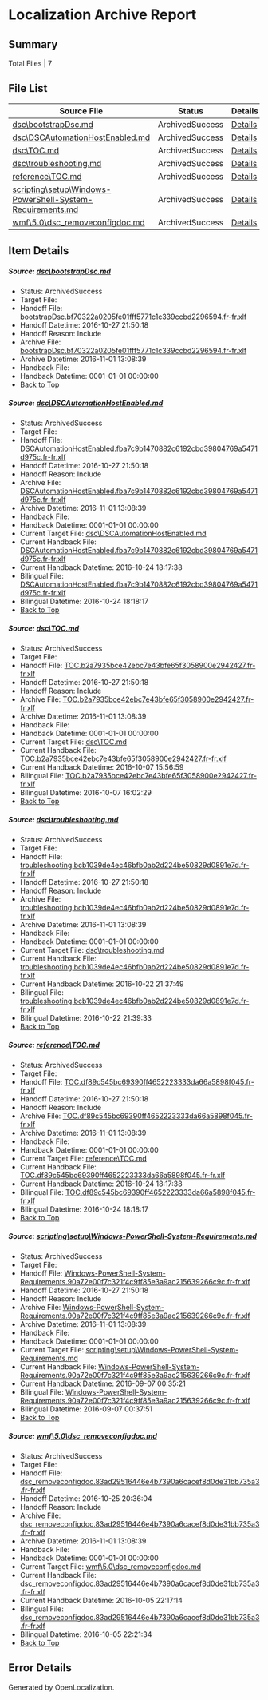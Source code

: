 # <a name='report-top'></a> Localization Archive Report

## Summary
 Total Files | 7

## File List
 Source File | Status | Details 
 ----------- | ------ | ------- 
 [dsc\bootstrapDsc.md](https://github.com/PowerShell/powerShell-Docs/blob/77ca52b130a432f79b9b4399afa5480e0daec983/dsc/bootstrapDsc.md) | ArchivedSuccess | [Details](#471684ffe62edfb10005f0ade162222eef4c9a3214)
 [dsc\DSCAutomationHostEnabled.md](https://github.com/PowerShell/powerShell-Docs/blob/260490003335923d4e1c6b6873b11ee71ba780c0/dsc/DSCAutomationHostEnabled.md) | ArchivedSuccess | [Details](#24842d755aa34ab29c6a5b4f973052476bc907e525)
 [dsc\TOC.md](https://github.com/PowerShell/powerShell-Docs/blob/42b857791d4d76864053ac43d39293c50161de46/dsc/TOC.md) | ArchivedSuccess | [Details](#2602bc6759b52a4e4519011fd489a0425a1ec1e098)
 [dsc\troubleshooting.md](https://github.com/PowerShell/powerShell-Docs/blob/99c1ea706ca5c3fb008065e98cc99fef463b1011/dsc/troubleshooting.md) | ArchivedSuccess | [Details](#caf661fe58faf8cf24c789b408505051429df3f499)
 [reference\TOC.md](https://github.com/PowerShell/powerShell-Docs/blob/89379e7cbbccc6fdc449026de83d936183089dbf/reference/TOC.md) | ArchivedSuccess | [Details](#0035659b9a3f658c9ed15729b22519d6b4a6b0e72164)
 [scripting\setup\Windows-PowerShell-System-Requirements.md](https://github.com/PowerShell/powerShell-Docs/blob/c1e210afa664304fa38f7dead444ab4a206be64f/scripting/setup/Windows-PowerShell-System-Requirements.md) | ArchivedSuccess | [Details](#f560b955f8f817caf96dba40900844b98a0e92a92292)
 [wmf\5.0\dsc_removeconfigdoc.md](https://github.com/PowerShell/powerShell-Docs/blob/c21a99a9e9dbcb6c32794dbf5649d75b55021e52/wmf/5.0/dsc_removeconfigdoc.md) | ArchivedSuccess | [Details](#1b2cd2660993b2754f1b82d13fb5b87422bd18522329)

## Item Details
##### <a name='471684ffe62edfb10005f0ade162222eef4c9a3214'></a> Source: [dsc\bootstrapDsc.md](https://github.com/PowerShell/powerShell-Docs/blob/77ca52b130a432f79b9b4399afa5480e0daec983/dsc/bootstrapDsc.md)
* Status: ArchivedSuccess
* Target File: 
* Handoff File: [bootstrapDsc.bf70322a0205fe01fff5771c1c339ccbd2296594.fr-fr.xlf](https://github.com/PowerShell/powerShell-Docs.handoff/blob/6480271ec91991a40411411302b33fb44f6089b6/ol-handoff/PowerShell/powerShell-Docs.fr-fr/live/bootstrapDsc.bf70322a0205fe01fff5771c1c339ccbd2296594.fr-fr.xlf)
* Handoff Datetime: 2016-10-27 21:50:18
* Handoff Reason: Include
* Archive File: [bootstrapDsc.bf70322a0205fe01fff5771c1c339ccbd2296594.fr-fr.xlf](https://github.com/PowerShell/powerShell-Docs.handoff/blob/ba52c8f6aaf16bb968a024897bbdf04de2396ca6/ol-archive/PowerShell/powerShell-Docs.fr-fr/live/bootstrapDsc.bf70322a0205fe01fff5771c1c339ccbd2296594.fr-fr.xlf)
* Archive Datetime: 2016-11-01 13:08:39
* Handback File: 
* Handback Datetime: 0001-01-01 00:00:00
* [Back to Top](#report-top)

##### <a name='24842d755aa34ab29c6a5b4f973052476bc907e525'></a> Source: [dsc\DSCAutomationHostEnabled.md](https://github.com/PowerShell/powerShell-Docs/blob/260490003335923d4e1c6b6873b11ee71ba780c0/dsc/DSCAutomationHostEnabled.md)
* Status: ArchivedSuccess
* Target File: 
* Handoff File: [DSCAutomationHostEnabled.fba7c9b1470882c6192cbd39804769a5471d975c.fr-fr.xlf](https://github.com/PowerShell/powerShell-Docs.handoff/blob/6480271ec91991a40411411302b33fb44f6089b6/ol-handoff/PowerShell/powerShell-Docs.fr-fr/live/DSCAutomationHostEnabled.fba7c9b1470882c6192cbd39804769a5471d975c.fr-fr.xlf)
* Handoff Datetime: 2016-10-27 21:50:18
* Handoff Reason: Include
* Archive File: [DSCAutomationHostEnabled.fba7c9b1470882c6192cbd39804769a5471d975c.fr-fr.xlf](https://github.com/PowerShell/powerShell-Docs.handoff/blob/ba52c8f6aaf16bb968a024897bbdf04de2396ca6/ol-archive/PowerShell/powerShell-Docs.fr-fr/live/DSCAutomationHostEnabled.fba7c9b1470882c6192cbd39804769a5471d975c.fr-fr.xlf)
* Archive Datetime: 2016-11-01 13:08:39
* Handback File: 
* Handback Datetime: 0001-01-01 00:00:00
* Current Target File: [dsc\DSCAutomationHostEnabled.md](https://github.com/PowerShell/powerShell-Docs.fr-fr/blob/1de5bf95125ad77a0a068eb10df73b0eabecd942/dsc/DSCAutomationHostEnabled.md)
* Current Handback File: [DSCAutomationHostEnabled.fba7c9b1470882c6192cbd39804769a5471d975c.fr-fr.xlf](https://github.com/PowerShell/powerShell-Docs.handback/blob/9372f1737ea238d88a391c83f42e86278474912d/ol-handback/PowerShell/powerShell-Docs.fr-fr/live/DSCAutomationHostEnabled.fba7c9b1470882c6192cbd39804769a5471d975c.fr-fr.xlf)
* Current Handback Datetime: 2016-10-24 18:17:38
* Bilingual File: [DSCAutomationHostEnabled.fba7c9b1470882c6192cbd39804769a5471d975c.fr-fr.xlf](https://github.com/PowerShell/powerShell-Docs.handback/blob/9372f1737ea238d88a391c83f42e86278474912d/ol-handback/PowerShell/powerShell-Docs.fr-fr/live/DSCAutomationHostEnabled.fba7c9b1470882c6192cbd39804769a5471d975c.fr-fr.xlf)
* Bilingual Datetime: 2016-10-24 18:18:17
* [Back to Top](#report-top)

##### <a name='2602bc6759b52a4e4519011fd489a0425a1ec1e098'></a> Source: [dsc\TOC.md](https://github.com/PowerShell/powerShell-Docs/blob/42b857791d4d76864053ac43d39293c50161de46/dsc/TOC.md)
* Status: ArchivedSuccess
* Target File: 
* Handoff File: [TOC.b2a7935bce42ebc7e43bfe65f3058900e2942427.fr-fr.xlf](https://github.com/PowerShell/powerShell-Docs.handoff/blob/6480271ec91991a40411411302b33fb44f6089b6/ol-handoff/PowerShell/powerShell-Docs.fr-fr/live/TOC.b2a7935bce42ebc7e43bfe65f3058900e2942427.fr-fr.xlf)
* Handoff Datetime: 2016-10-27 21:50:18
* Handoff Reason: Include
* Archive File: [TOC.b2a7935bce42ebc7e43bfe65f3058900e2942427.fr-fr.xlf](https://github.com/PowerShell/powerShell-Docs.handoff/blob/ba52c8f6aaf16bb968a024897bbdf04de2396ca6/ol-archive/PowerShell/powerShell-Docs.fr-fr/live/TOC.b2a7935bce42ebc7e43bfe65f3058900e2942427.fr-fr.xlf)
* Archive Datetime: 2016-11-01 13:08:39
* Handback File: 
* Handback Datetime: 0001-01-01 00:00:00
* Current Target File: [dsc\TOC.md](https://github.com/PowerShell/powerShell-Docs.fr-fr/blob/3c424f128c3a44c4023993f9a913d5538dfa4a0b/dsc/TOC.md)
* Current Handback File: [TOC.b2a7935bce42ebc7e43bfe65f3058900e2942427.fr-fr.xlf](https://github.com/PowerShell/powerShell-Docs.handback/blob/cd0a62258b04ce8bd7c09298cf0637a73f2e0c93/ol-handback/PowerShell/powerShell-Docs.fr-fr/live/TOC.b2a7935bce42ebc7e43bfe65f3058900e2942427.fr-fr.xlf)
* Current Handback Datetime: 2016-10-07 15:56:59
* Bilingual File: [TOC.b2a7935bce42ebc7e43bfe65f3058900e2942427.fr-fr.xlf](https://github.com/PowerShell/powerShell-Docs.handback/blob/cd0a62258b04ce8bd7c09298cf0637a73f2e0c93/ol-handback/PowerShell/powerShell-Docs.fr-fr/live/TOC.b2a7935bce42ebc7e43bfe65f3058900e2942427.fr-fr.xlf)
* Bilingual Datetime: 2016-10-07 16:02:29
* [Back to Top](#report-top)

##### <a name='caf661fe58faf8cf24c789b408505051429df3f499'></a> Source: [dsc\troubleshooting.md](https://github.com/PowerShell/powerShell-Docs/blob/99c1ea706ca5c3fb008065e98cc99fef463b1011/dsc/troubleshooting.md)
* Status: ArchivedSuccess
* Target File: 
* Handoff File: [troubleshooting.bcb1039de4ec46bfb0ab2d224be50829d0891e7d.fr-fr.xlf](https://github.com/PowerShell/powerShell-Docs.handoff/blob/6480271ec91991a40411411302b33fb44f6089b6/ol-handoff/PowerShell/powerShell-Docs.fr-fr/live/troubleshooting.bcb1039de4ec46bfb0ab2d224be50829d0891e7d.fr-fr.xlf)
* Handoff Datetime: 2016-10-27 21:50:18
* Handoff Reason: Include
* Archive File: [troubleshooting.bcb1039de4ec46bfb0ab2d224be50829d0891e7d.fr-fr.xlf](https://github.com/PowerShell/powerShell-Docs.handoff/blob/ba52c8f6aaf16bb968a024897bbdf04de2396ca6/ol-archive/PowerShell/powerShell-Docs.fr-fr/live/troubleshooting.bcb1039de4ec46bfb0ab2d224be50829d0891e7d.fr-fr.xlf)
* Archive Datetime: 2016-11-01 13:08:39
* Handback File: 
* Handback Datetime: 0001-01-01 00:00:00
* Current Target File: [dsc\troubleshooting.md](https://github.com/PowerShell/powerShell-Docs.fr-fr/blob/ceac2997bf3e96b6d2c0eaab32f0112f9051c39d/dsc/troubleshooting.md)
* Current Handback File: [troubleshooting.bcb1039de4ec46bfb0ab2d224be50829d0891e7d.fr-fr.xlf](https://github.com/PowerShell/powerShell-Docs.handback/blob/22ee2e03b7078e32ebd9a031c703f49bd0a00652/ol-handback/PowerShell/powerShell-Docs.fr-fr/live/troubleshooting.bcb1039de4ec46bfb0ab2d224be50829d0891e7d.fr-fr.xlf)
* Current Handback Datetime: 2016-10-22 21:37:49
* Bilingual File: [troubleshooting.bcb1039de4ec46bfb0ab2d224be50829d0891e7d.fr-fr.xlf](https://github.com/PowerShell/powerShell-Docs.handback/blob/22ee2e03b7078e32ebd9a031c703f49bd0a00652/ol-handback/PowerShell/powerShell-Docs.fr-fr/live/troubleshooting.bcb1039de4ec46bfb0ab2d224be50829d0891e7d.fr-fr.xlf)
* Bilingual Datetime: 2016-10-22 21:39:33
* [Back to Top](#report-top)

##### <a name='0035659b9a3f658c9ed15729b22519d6b4a6b0e72164'></a> Source: [reference\TOC.md](https://github.com/PowerShell/powerShell-Docs/blob/89379e7cbbccc6fdc449026de83d936183089dbf/reference/TOC.md)
* Status: ArchivedSuccess
* Target File: 
* Handoff File: [TOC.df89c545bc69390ff4652223333da66a5898f045.fr-fr.xlf](https://github.com/PowerShell/powerShell-Docs.handoff/blob/6480271ec91991a40411411302b33fb44f6089b6/ol-handoff/PowerShell/powerShell-Docs.fr-fr/live/TOC.df89c545bc69390ff4652223333da66a5898f045.fr-fr.xlf)
* Handoff Datetime: 2016-10-27 21:50:18
* Handoff Reason: Include
* Archive File: [TOC.df89c545bc69390ff4652223333da66a5898f045.fr-fr.xlf](https://github.com/PowerShell/powerShell-Docs.handoff/blob/ba52c8f6aaf16bb968a024897bbdf04de2396ca6/ol-archive/PowerShell/powerShell-Docs.fr-fr/live/TOC.df89c545bc69390ff4652223333da66a5898f045.fr-fr.xlf)
* Archive Datetime: 2016-11-01 13:08:39
* Handback File: 
* Handback Datetime: 0001-01-01 00:00:00
* Current Target File: [reference\TOC.md](https://github.com/PowerShell/powerShell-Docs.fr-fr/blob/1de5bf95125ad77a0a068eb10df73b0eabecd942/reference/TOC.md)
* Current Handback File: [TOC.df89c545bc69390ff4652223333da66a5898f045.fr-fr.xlf](https://github.com/PowerShell/powerShell-Docs.handback/blob/9372f1737ea238d88a391c83f42e86278474912d/ol-handback/PowerShell/powerShell-Docs.fr-fr/live/TOC.df89c545bc69390ff4652223333da66a5898f045.fr-fr.xlf)
* Current Handback Datetime: 2016-10-24 18:17:38
* Bilingual File: [TOC.df89c545bc69390ff4652223333da66a5898f045.fr-fr.xlf](https://github.com/PowerShell/powerShell-Docs.handback/blob/9372f1737ea238d88a391c83f42e86278474912d/ol-handback/PowerShell/powerShell-Docs.fr-fr/live/TOC.df89c545bc69390ff4652223333da66a5898f045.fr-fr.xlf)
* Bilingual Datetime: 2016-10-24 18:18:17
* [Back to Top](#report-top)

##### <a name='f560b955f8f817caf96dba40900844b98a0e92a92292'></a> Source: [scripting\setup\Windows-PowerShell-System-Requirements.md](https://github.com/PowerShell/powerShell-Docs/blob/c1e210afa664304fa38f7dead444ab4a206be64f/scripting/setup/Windows-PowerShell-System-Requirements.md)
* Status: ArchivedSuccess
* Target File: 
* Handoff File: [Windows-PowerShell-System-Requirements.90a72e00f7c321f4c9ff85e3a9ac215639266c9c.fr-fr.xlf](https://github.com/PowerShell/powerShell-Docs.handoff/blob/6480271ec91991a40411411302b33fb44f6089b6/ol-handoff/PowerShell/powerShell-Docs.fr-fr/live/Windows-PowerShell-System-Requirements.90a72e00f7c321f4c9ff85e3a9ac215639266c9c.fr-fr.xlf)
* Handoff Datetime: 2016-10-27 21:50:18
* Handoff Reason: Include
* Archive File: [Windows-PowerShell-System-Requirements.90a72e00f7c321f4c9ff85e3a9ac215639266c9c.fr-fr.xlf](https://github.com/PowerShell/powerShell-Docs.handoff/blob/ba52c8f6aaf16bb968a024897bbdf04de2396ca6/ol-archive/PowerShell/powerShell-Docs.fr-fr/live/Windows-PowerShell-System-Requirements.90a72e00f7c321f4c9ff85e3a9ac215639266c9c.fr-fr.xlf)
* Archive Datetime: 2016-11-01 13:08:39
* Handback File: 
* Handback Datetime: 0001-01-01 00:00:00
* Current Target File: [scripting\setup\Windows-PowerShell-System-Requirements.md](https://github.com/PowerShell/powerShell-Docs.fr-fr/blob/4ee319263ba40e8c7473619e0dcb7472dbce9622/scripting/setup/Windows-PowerShell-System-Requirements.md)
* Current Handback File: [Windows-PowerShell-System-Requirements.90a72e00f7c321f4c9ff85e3a9ac215639266c9c.fr-fr.xlf](https://github.com/PowerShell/powerShell-Docs.handback/blob/b6a920cd270602fa4a79e549ca0eda8f3dd55cd9/ol-handback/PowerShell/powerShell-Docs.fr-fr/live/Windows-PowerShell-System-Requirements.90a72e00f7c321f4c9ff85e3a9ac215639266c9c.fr-fr.xlf)
* Current Handback Datetime: 2016-09-07 00:35:21
* Bilingual File: [Windows-PowerShell-System-Requirements.90a72e00f7c321f4c9ff85e3a9ac215639266c9c.fr-fr.xlf](https://github.com/PowerShell/powerShell-Docs.handback/blob/b6a920cd270602fa4a79e549ca0eda8f3dd55cd9/ol-handback/PowerShell/powerShell-Docs.fr-fr/live/Windows-PowerShell-System-Requirements.90a72e00f7c321f4c9ff85e3a9ac215639266c9c.fr-fr.xlf)
* Bilingual Datetime: 2016-09-07 00:37:51
* [Back to Top](#report-top)

##### <a name='1b2cd2660993b2754f1b82d13fb5b87422bd18522329'></a> Source: [wmf\5.0\dsc_removeconfigdoc.md](https://github.com/PowerShell/powerShell-Docs/blob/c21a99a9e9dbcb6c32794dbf5649d75b55021e52/wmf/5.0/dsc_removeconfigdoc.md)
* Status: ArchivedSuccess
* Target File: 
* Handoff File: [dsc_removeconfigdoc.83ad29516446e4b7390a6cacef8d0de31bb735a3.fr-fr.xlf](https://github.com/PowerShell/powerShell-Docs.handoff/blob/a834055df08900102a21114a1c743e39d580225b/ol-handoff/PowerShell/powerShell-Docs.fr-fr/live/dsc_removeconfigdoc.83ad29516446e4b7390a6cacef8d0de31bb735a3.fr-fr.xlf)
* Handoff Datetime: 2016-10-25 20:36:04
* Handoff Reason: Include
* Archive File: [dsc_removeconfigdoc.83ad29516446e4b7390a6cacef8d0de31bb735a3.fr-fr.xlf](https://github.com/PowerShell/powerShell-Docs.handoff/blob/ba52c8f6aaf16bb968a024897bbdf04de2396ca6/ol-archive/PowerShell/powerShell-Docs.fr-fr/live/dsc_removeconfigdoc.83ad29516446e4b7390a6cacef8d0de31bb735a3.fr-fr.xlf)
* Archive Datetime: 2016-11-01 13:08:39
* Handback File: 
* Handback Datetime: 0001-01-01 00:00:00
* Current Target File: [wmf\5.0\dsc_removeconfigdoc.md](https://github.com/PowerShell/powerShell-Docs.fr-fr/blob/b173051808dba074f08ee015cd7a6125d9d17914/wmf/5.0/dsc_removeconfigdoc.md)
* Current Handback File: [dsc_removeconfigdoc.83ad29516446e4b7390a6cacef8d0de31bb735a3.fr-fr.xlf](https://github.com/PowerShell/powerShell-Docs.handback/blob/a5c05c78276390fccc78506e0ab9503e97b5c65d/ol-handback/PowerShell/powerShell-Docs.fr-fr/live/dsc_removeconfigdoc.83ad29516446e4b7390a6cacef8d0de31bb735a3.fr-fr.xlf)
* Current Handback Datetime: 2016-10-05 22:17:14
* Bilingual File: [dsc_removeconfigdoc.83ad29516446e4b7390a6cacef8d0de31bb735a3.fr-fr.xlf](https://github.com/PowerShell/powerShell-Docs.handback/blob/a5c05c78276390fccc78506e0ab9503e97b5c65d/ol-handback/PowerShell/powerShell-Docs.fr-fr/live/dsc_removeconfigdoc.83ad29516446e4b7390a6cacef8d0de31bb735a3.fr-fr.xlf)
* Bilingual Datetime: 2016-10-05 22:21:34
* [Back to Top](#report-top)


## Error Details

Generated by OpenLocalization.
